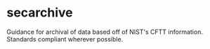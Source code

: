 # secarchive

Guidance for archival of data based off of NIST's CFTT information. Standards compliant wherever possible.
